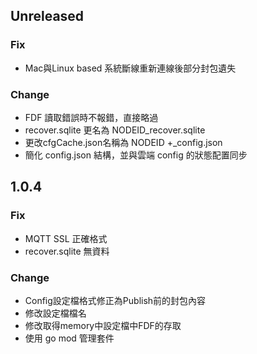 ## Unreleased
### Fix
- Mac與Linux based 系統斷線重新連線後部分封包遺失

### Change
- FDF 讀取錯誤時不報錯，直接略過
- recover.sqlite 更名為 NODEID_recover.sqlite
- 更改cfgCache.json名稱為 NODEID +_config.json
- 簡化 config.json 結構，並與雲端 config 的狀態配置同步


## 1.0.4
### Fix
- MQTT SSL 正確格式
- recover.sqlite 無資料

### Change
- Config設定檔格式修正為Publish前的封包內容
- 修改設定檔檔名
- 修改取得memory中設定檔中FDF的存取
- 使用 go mod 管理套件